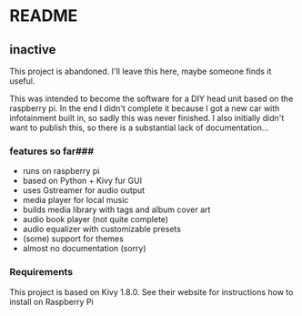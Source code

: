 # README #

## inactive ##

This project is abandoned. I'll leave this here, maybe someone finds it useful.

This was intended to become the software for a DIY head unit based on the raspberry pi. In the end I didn't complete it because I got a new car with infotainment built in, so sadly this was never finished.
I also initially didn't want to publish this, so there is a substantial lack of documentation...

### features so far###
- runs on raspberry pi
- based on Python + Kivy fur GUI
- uses Gstreamer for audio output
- media player for local music
- builds media library with tags and album cover art
- audio book player (not quite complete)
- audio equalizer with customizable presets
- (some) support for themes
- almost no documentation (sorry)


### Requirements ###

This project is based on Kivy 1.8.0. See their website for instructions how to install on Raspberry Pi

